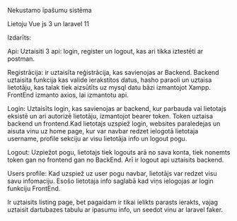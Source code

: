 Nekustamo īpašumu sistēma 

Lietoju Vue js 3 un laravel 11

Izdarīts:

  Api:
  Uztaisiti 3 api: login, register un logout, kas ari tikka iztestēti ar postman.
  
  Registrācija:
    ir uztaisīta reģistrācija, kas savienojas ar Backend. Backend uztaisita funkcija kas valide ierakstitos datus, hasho paraoli un uztaisa lietotāju, kas talak tiek aizsūtīts uz mysql datu bāzi 
    izmantojot Xampp. FrontEnd izmanto axios, lai izmantotu api.
    
  Login:
    Uztaisīts login, kas savienojas ar backend, kur parbauda vai lietotajs eksistē un ari autorizē lietotāju, izmantojot bearer token. 
    Token uztaisa backend un frontend.Kad lietotajs uzspiež login, websites paraledejas
    un aisuta vinu uz home page, kur var navbar redzet ielogotā lietotaja username, profile sekciju ar visu lietotāja info un logout pogu.
    
  Logout:
    Uzpiežot pogu, lietotajs tiek logouts arā no sava konta, tiek nonemts token gan no frontend gan no BackEnd. Arī ir logout api uztaisits backend.
    
  Users profile:
    Kad uzspiež uz user pogu navbar, lietotājs var redzet visu savu infomaciju. Esošo lietotaja info saglabā kad viņs ielogojas ar login funkciju FrontEnd.
    
  Ir uztaisits listing page, bet pagaidam ir tikai ielikts parasts ierakts, vajag uztaisit dartubazes tabulu ar ipasumu info, un seedot vinu ar laravel faker.
  
  
